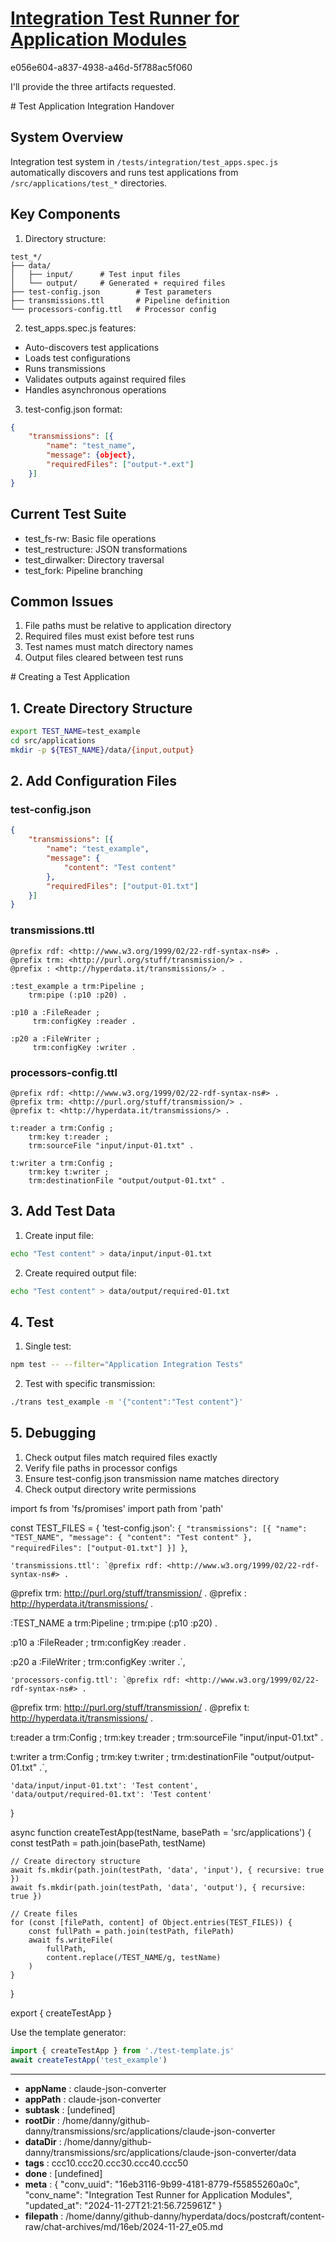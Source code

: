 # [Integration Test Runner for Application Modules](https://claude.ai/chat/16eb3116-9b99-4181-8779-f55855260a0c)

e056e604-a837-4938-a46d-5f788ac5f060

 I'll provide the three artifacts requested.

<antArtifact identifier="test-handover" type="text/markdown" title="Test Application Integration Handover">
# Test Application Integration Handover

## System Overview
Integration test system in `/tests/integration/test_apps.spec.js` automatically discovers and runs test applications from `/src/applications/test_*` directories.

## Key Components
1. Directory structure:
```
test_*/
├── data/
│   ├── input/      # Test input files
│   └── output/     # Generated + required files
├── test-config.json        # Test parameters
├── transmissions.ttl       # Pipeline definition  
└── processors-config.ttl   # Processor config
```

2. test_apps.spec.js features:
- Auto-discovers test applications
- Loads test configurations
- Runs transmissions
- Validates outputs against required files
- Handles asynchronous operations

3. test-config.json format:
```json
{
    "transmissions": [{
        "name": "test_name",
        "message": {object}, 
        "requiredFiles": ["output-*.ext"]
    }]
}
```

## Current Test Suite
- test_fs-rw: Basic file operations
- test_restructure: JSON transformations
- test_dirwalker: Directory traversal
- test_fork: Pipeline branching

## Common Issues
1. File paths must be relative to application directory
2. Required files must exist before test runs 
3. Test names must match directory names
4. Output files cleared between test runs
</antArtifact>

<antArtifact identifier="test-instructions" type="text/markdown" title="Creating a Test Application - Step by Step Guide">
# Creating a Test Application

## 1. Create Directory Structure
```bash
export TEST_NAME=test_example
cd src/applications
mkdir -p ${TEST_NAME}/data/{input,output}
```

## 2. Add Configuration Files

### test-config.json
```json
{
    "transmissions": [{
        "name": "test_example",
        "message": {
            "content": "Test content"
        },
        "requiredFiles": ["output-01.txt"]
    }]
}
```

### transmissions.ttl
```turtle
@prefix rdf: <http://www.w3.org/1999/02/22-rdf-syntax-ns#> .
@prefix trm: <http://purl.org/stuff/transmission/> .
@prefix : <http://hyperdata.it/transmissions/> .

:test_example a trm:Pipeline ;
    trm:pipe (:p10 :p20) .

:p10 a :FileReader ;
     trm:configKey :reader .

:p20 a :FileWriter ;
     trm:configKey :writer .
```

### processors-config.ttl
```turtle
@prefix rdf: <http://www.w3.org/1999/02/22-rdf-syntax-ns#> .
@prefix trm: <http://purl.org/stuff/transmission/> .
@prefix t: <http://hyperdata.it/transmissions/> .

t:reader a trm:Config ;
    trm:key t:reader ;
    trm:sourceFile "input/input-01.txt" .

t:writer a trm:Config ;
    trm:key t:writer ;
    trm:destinationFile "output/output-01.txt" .
```

## 3. Add Test Data
1. Create input file:
```bash
echo "Test content" > data/input/input-01.txt
```

2. Create required output file:
```bash
echo "Test content" > data/output/required-01.txt
```

## 4. Test
1. Single test:
```bash
npm test -- --filter="Application Integration Tests"
```

2. Test with specific transmission:
```bash
./trans test_example -m '{"content":"Test content"}'
```

## 5. Debugging
1. Check output files match required files exactly
2. Verify file paths in processor configs
3. Ensure test-config.json transmission name matches directory
4. Check output directory write permissions
</antArtifact>

<antArtifact identifier="test-template" type="application/vnd.ant.code" language="javascript" title="Test Application Template Generator">
import fs from 'fs/promises'
import path from 'path'

const TEST_FILES = {
    'test-config.json': `{
    "transmissions": [{
        "name": "TEST_NAME",
        "message": {
            "content": "Test content"
        },
        "requiredFiles": ["output-01.txt"]
    }]
}`,

    'transmissions.ttl': `@prefix rdf: <http://www.w3.org/1999/02/22-rdf-syntax-ns#> .
@prefix trm: <http://purl.org/stuff/transmission/> .
@prefix : <http://hyperdata.it/transmissions/> .

:TEST_NAME a trm:Pipeline ;
    trm:pipe (:p10 :p20) .

:p10 a :FileReader ;
     trm:configKey :reader .

:p20 a :FileWriter ;
     trm:configKey :writer .`,

    'processors-config.ttl': `@prefix rdf: <http://www.w3.org/1999/02/22-rdf-syntax-ns#> .
@prefix trm: <http://purl.org/stuff/transmission/> .
@prefix t: <http://hyperdata.it/transmissions/> .

t:reader a trm:Config ;
    trm:key t:reader ;
    trm:sourceFile "input/input-01.txt" .

t:writer a trm:Config ;
    trm:key t:writer ;
    trm:destinationFile "output/output-01.txt" .`,

    'data/input/input-01.txt': 'Test content',
    'data/output/required-01.txt': 'Test content'
}

async function createTestApp(testName, basePath = 'src/applications') {
    const testPath = path.join(basePath, testName)
    
    // Create directory structure
    await fs.mkdir(path.join(testPath, 'data', 'input'), { recursive: true })
    await fs.mkdir(path.join(testPath, 'data', 'output'), { recursive: true })

    // Create files
    for (const [filePath, content] of Object.entries(TEST_FILES)) {
        const fullPath = path.join(testPath, filePath)
        await fs.writeFile(
            fullPath, 
            content.replace(/TEST_NAME/g, testName)
        )
    }
}

export { createTestApp }
</antArtifact>

Use the template generator:
```javascript
import { createTestApp } from './test-template.js'
await createTestApp('test_example')
```

---

* **appName** : claude-json-converter
* **appPath** : claude-json-converter
* **subtask** : [undefined]
* **rootDir** : /home/danny/github-danny/transmissions/src/applications/claude-json-converter
* **dataDir** : /home/danny/github-danny/transmissions/src/applications/claude-json-converter/data
* **tags** : ccc10.ccc20.ccc30.ccc40.ccc50
* **done** : [undefined]
* **meta** : {
  "conv_uuid": "16eb3116-9b99-4181-8779-f55855260a0c",
  "conv_name": "Integration Test Runner for Application Modules",
  "updated_at": "2024-11-27T21:21:56.725961Z"
}
* **filepath** : /home/danny/github-danny/hyperdata/docs/postcraft/content-raw/chat-archives/md/16eb/2024-11-27_e05.md